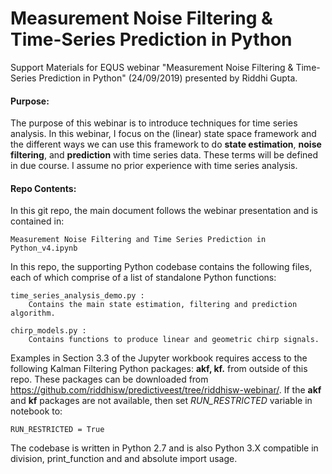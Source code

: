# Measurement Noise Filtering & Time-Series Prediction in Python

Support Materials for EQUS webinar "Measurement Noise Filtering &amp; Time-Series Prediction in Python" (24/09/2019) presented by Riddhi Gupta. 


#### Purpose:

The purpose of this webinar is to introduce techniques for time series analysis. In this webinar, I focus on the (linear) state space framework and the different ways we can use this framework to do **state estimation**, **noise filtering**, and **prediction** with time series data. These terms will be defined in due course. I assume no prior experience with time series analysis.

#### Repo Contents:

In this git repo, the main document follows the webinar presentation and is contained in:

    Measurement Noise Filtering and Time Series Prediction in Python_v4.ipynb

In this repo, the supporting Python codebase contains the following files, each of which comprise of a list of standalone Python functions:

    time_series_analysis_demo.py : 
        Contains the main state estimation, filtering and prediction algorithm.
    
    chirp_models.py :
        Contains functions to produce linear and geometric chirp signals. 
        

Examples in Section 3.3 of the Jupyter workbook requires access to the following Kalman Filtering Python packages: **akf, kf.** from outside of this repo. These packages can be downloaded from https://github.com/riddhisw/predictiveest/tree/riddhisw-webinar/. If the **akf** and **kf** packages are not available, then set *RUN_RESTRICTED* variable in notebook to:

    RUN_RESTRICTED = True

The codebase is written in Python 2.7 and is also Python 3.X compatible in division, print_function and and absolute import usage. 

